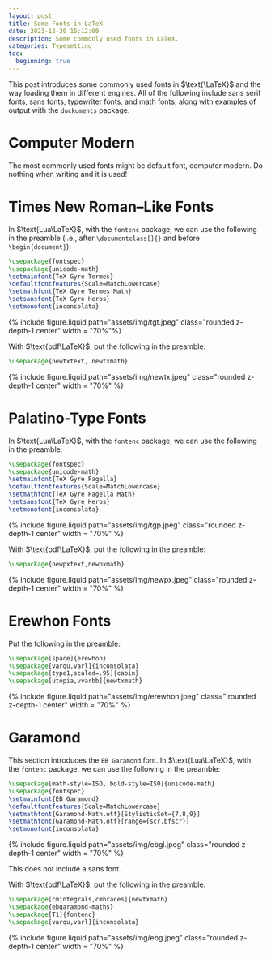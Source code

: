 ```yaml
---
layout: post
title: Some Fonts in LaTeX
date: 2023-12-30 15:12:00
description: Some commonly used fonts in LaTeX. 
categories: Typesetting
toc:
  beginning: true
---
```


This post introduces some commonly used fonts in $\text{\LaTeX}$ and the way loading them in different engines. All of the following include sans serif fonts, sans fonts, typewriter fonts, and math fonts, along with examples of output with the `duckuments` package.  

# Computer Modern

The most commonly used fonts might be default font, computer modern. Do nothing when writing and it is used!

# Times New Roman–Like Fonts

In $\text{Lua\LaTeX}$, with the `fontenc` package, we can use the following in the preamble (i.e., after `\documentclass[]{}` and before `\begin{document}`): 

```latex
\usepackage{fontspec}
\usepackage{unicode-math}
\setmainfont{TeX Gyre Termes}
\defaultfontfeatures{Scale=MatchLowercase}
\setmathfont{TeX Gyre Termes Math}
\setsansfont{TeX Gyre Heros}
\setmonofont{inconsolata}
```

{% include figure.liquid path="assets/img/tgt.jpeg" class="rounded z-depth-1 center" width = "70%"%}

With $\text{pdf\LaTeX}$, put the following in the preamble: 

```latex
\usepackage{newtxtext, newtxmath}
```

{% include figure.liquid path="assets/img/newtx.jpeg" class="rounded z-depth-1 center" width = "70%" %}

# Palatino-Type Fonts

In $\text{Lua\LaTeX}$, with the `fontenc` package, we can use the following in the preamble: 

```latex
\usepackage{fontspec}
\usepackage{unicode-math}
\setmainfont{TeX Gyre Pagella}
\defaultfontfeatures{Scale=MatchLowercase}
\setmathfont{TeX Gyre Pagella Math}
\setsansfont{TeX Gyre Heros}
\setmonofont{inconsolata}
```
{% include figure.liquid path="assets/img/tgp.jpeg" class="rounded z-depth-1 center" width = "70%" %}

With $\text{pdf\LaTeX}$, put the following in the preamble: 

```latex
\usepackage{newpxtext,newpxmath}
```

{% include figure.liquid path="assets/img/newpx.jpeg" class="rounded z-depth-1 center" width = "70%" %}

# Erewhon Fonts

Put the following in the preamble: 

```latex
\usepackage[space]{erewhon}
\usepackage[varqu,varl]{inconsolata}
\usepackage[type1,scaled=.95]{cabin}
\usepackage[utopia,vvarbb]{newtxmath}
```

{% include figure.liquid path="assets/img/erewhon.jpeg" class="irounded z-depth-1 center" width = "70%" %}

# Garamond

This section introduces the `EB Garamond` font. In $\text{Lua\LaTeX}$, with the `fontenc` package, we can use the following in the preamble: 

```latex
\usepackage[math-style=ISO, bold-style=ISO]{unicode-math}
\usepackage{fontspec}
\setmainfont{EB Garamond}
\defaultfontfeatures{Scale=MatchLowercase}
\setmathfont{Garamond-Math.otf}[StylisticSet={7,8,9}]
\setmathfont{Garamond-Math.otf}[range={scr,bfscr}]
\setmonofont{inconsolata}
```

{% include figure.liquid path="assets/img/ebgl.jpeg" class="rounded z-depth-1 center" width = "70%" %}

This does not include a sans font. 

With $\text{pdf\LaTeX}$, put the following in the preamble: 

```latex
\usepackage[cmintegrals,cmbraces]{newtxmath}
\usepackage{ebgaramond-maths}
\usepackage[T1]{fontenc}
\usepackage[varqu,varl]{inconsolata}
```

{% include figure.liquid path="assets/img/ebg.jpeg" class="rounded z-depth-1 center" width = "70%" %}
